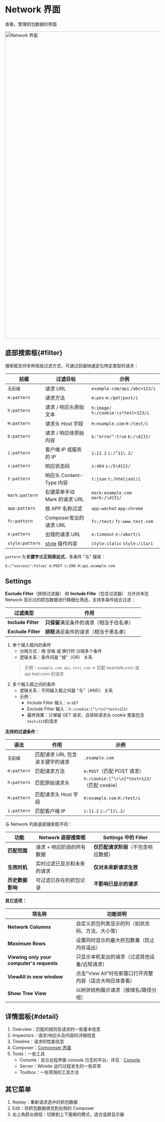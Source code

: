 # Network 界面

查看、管理抓包数据的界面

<img src="/img/network.png" alt="Network 界面" width="1000" />


## 底部搜索框{#filter}

搜索框支持多种高级过滤方式，可通过前缀快速定位特定类型的请求：

| 前缀            | 过滤目标                            | 示例                              |
| --------------- | ----------------------------------- | --------------------------------- |
| `无前缀`        | 请求 URL                            | `example.com/api` `/abc=123/i`    |
| `m:pattern`     | 请求方法                            | `m:pos` `m:/get\|post/i`  |
| `h:pattern`     | 请求 / 响应头原始文本               | `h:image/` `h:/cookie:\s*test=123/i` |
| `H:pattern`     | 请求头 Host 字段                    | `H:example.com` `H:/test/i`       |
| `b:pattern`     | 请求 / 响应体原始内容               | `b:"error":true` `b:/\d{3}/`     |
| `i:pattern`     | 客户端 IP 或服务的 IP               | `i:11.2`  `i:/^11\.2/`         |
| `s:pattern`     | 响应状态码                          | `s:404`  `s:/5\d{2}/`             |
| `t:pattern`     | 响应头 Content-Type 内容              | `t:json` `t:/html\|xml/i` |
| `mark:pattern`  | 右键菜单手动 Mark 的请求 URL        | `mark:example.com` `mark:/\d{5}/` |
| `app:pattern`   | 按 APP 名称过滤                     | `app:wechat` `app:chrome`         |
| `fc:pattern`    | Composer发出的请求 URL              | `fc:/test/` `fc:www.test.com`     |
| `e:pattern`     | 出错的请求 URL                      | `e:timeout`   `e:/abort/i`                  |
| `style:pattern` | [style](../rules/style) 操作内容 | `style:italic` `style:/ita/i`       |

`pattern` 为**关键字**或**正则表达式**，多条件 "与" 搜索：
``` txt
b:/"success":false/ m:POST s:200 H:api.example.com
```

## Settings
**Exclude Filter**（排除过滤器） 和 **Include Filte**（包含过滤器） 允许对未在 Network 显示过的抓包数据进行精细化筛选，支持多条件组合过滤：

| **过滤类型**       | **作用**                                 |      |
| ------------------ | ---------------------------------------- | ---- |
| **Include Filter** | **只保留**满足条件的请求（相当于白名单） |      |
| **Exclude Filter** | **排除**满足条件的请求（相当于黑名单）   |      |

1. 单个输入框内的条件
   - 分隔方式：用 空格 或 换行符 分隔多个条件
   - 逻辑关系：条件间是 "或"（OR） 关系
    > 示例：`example.com api.test.com` → 匹配 example.com 或 api.test.com 的请求
2. 多个输入框之间的条件
   - 逻辑关系：不同输入框之间是 "与"（AND） 关系
   - 示例：
      - Include Filter 输入：`m:GET`
      - Exclude Filter 输入：`h:/cookie:[^\r\n]*test=123/`
      - 最终效果：只保留 GET 请求，且排除请求头 cookie 里面包含 `test=123`的请求

**支持的过滤条件**：

| **语法**    | **作用**                        | **示例**                                     |
| ----------- | ------------------------------- | -------------------------------------------- |
| `无前缀`    | 匹配请求 URL 包含该关键字的请求 | `.example.com`                               |
| `m:pattern` | 匹配请求方法                    | `m:POST`（匹配 POST 请求）                   |
| `h:pattern` | 匹配原始请求头                  | `h:/cookie:[^\r\n]*test=123/`（匹配 cookie） |
| `H:pattern` | 匹配请求头 Host 字段            | `H:example.com` `H:/test/i`                  |
| `i:pattern` | 匹配客户端 IP                   | `i:11.2`  `i:/^11\.2/`                       |

与 Network 列表底部搜索框不同：

| **功能**         | **Network 底部搜索框**     | **Settings 中的 Filter**             |
| ---------------- | -------------------------- | ------------------------------------ |
| **匹配范围**     | 请求 + 响应阶段的所有数据  | **仅匹配请求阶段**（不包含响应数据） |
| **生效时机**     | 实时过滤已显示和未来的请求 | **仅对未来新请求生效**               |
| **历史数据影响** | 可过滤已存在的抓包记录     | **不影响已显示的请求**               |

**其它选项：**

| 项名称                                    | 功能说明                                                 |
| ----------------------------------------- | -------------------------------------------------------- |
| **Network Columns**                       | 自定义抓包列表显示的列（如状态码、方法、大小等）         |
| **Maximum Rows**                          | 设置同时显示的最大抓包数量（防止内存溢出）               |
| **Viewing only your computer's requests** | 只显示本机发出的请求（过滤其他设备/远程请求）            |
| **ViewAll in new window**                 | 点击"View All"时在新窗口打开完整内容（适合大响应体查看） |
| **Show Tree View**                        | 以树状结构展示请求（按域名/路径分组）                    |

## 详情面板{#detail}

1. Overview：匹配的规则及请求的一些基本信息
2. Inspectors：请求/响应头及内容的详细信息
3. Timeline：请求的性能信息
4. Composer：[Componser 界面](./https)
5. Tools：一些工具
   - Console：显示远程界面 console 日志的平台，详见：[Console](./console)
   - Server：Whistle 运行过程发生的一些异常
   - Toolbox：一些常用的工具方法

## 其它菜单
1. Replay：重新请求选中的抓包数据
2. Edit：将抓包数据填充到右侧的 Composer
3. 右上角箭头按钮：切换到上下面板的模式，适合竖屏显示器
